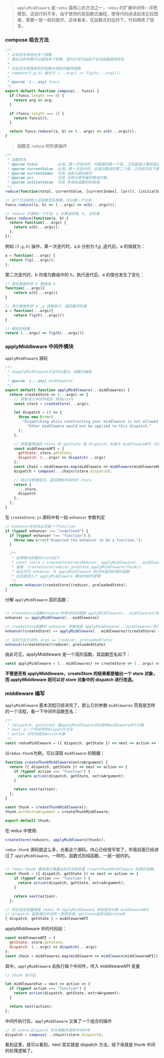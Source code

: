 > `applyMiddleware` 是 `redux` 最核心的方法之一，`redux` 的扩展中间件--洋葱模型。这段代码不多，由于使用的是函数式编程，使得代码阅读起来比较困难，需要一层一层的拨开。总体看来，在函数式的加持下，代码精炼了很多。

### compose 组合方法

```js
/**
 * 从右至左来组合多个函数
 * 最右边的参数可以接收多个参数，因为它将为由此产生的函数提供签名
 *
 * 从右至左把接收到的函数合成后的最终函数
 * compose(f,g,h) 类似于 (...args) => f(g(h(...args)))
 *
 * @param  {...any} funcs
 */
export default function compose(...funcs) {
  if (funcs.length === 0) {
    return arg => arg;
  }

  if (funcs.length === 1) {
    return funcs[0];
  }

  return funcs.reduce((a, b) => (...args) => a(b(...args)));
}
```

> 函数式 `reduce` 的列表操作

```js
/**
 * 函数签名
 * @param total         必选。第一次迭代时，时数据的第一个值, 之后就是计算结束后的返回值。
 * @param currentValue  必选。第一次迭代时，此值为数组的第二个值，之后依次往下推
 * @param currentIndex  可选 当前元素的索引
 * @param arr           可选 当前元素所属的数组对象。
 * @param initialValue  可选 传递给函数的初始值
 */
reduce(function(total, currentValue, [currentIndex], [arr]), [initialValue])
```

```js
// 这个方法按照上述函数签名推算，可以做一下分析：
funcs.reduce((a, b) => (...args) => a(b(...args)));

// reduce 只接收一个方法，a 计算返回值，b, 当前值
funcs.reduce(function(a, b) {
  return function(...args) {
    return a(b(...args));
  };
});
```

例如 `[f,g,h]` 操作，第一次迭代时，a,b 分别为 f,g ,迭代后，a 的值就为：

```js
a = function(...args) {
  return f(g(...args));
};
```

第二次迭代时，b 的值为数组中的 h，执行迭代后，a 的值也发生了变化：

```js
// 首先替换形参 b 替换成 h
function(...args){
    return a(h(...args))
}

// 其次替换形参 a ,a 函数执行，返回最终的值
a = function(...args){
    return f(g(h(...args)))
}

// 最后的结果：
return (...args) => f(g(h(...args)))

```

### applyMiddleware 中间件模块

`applyMiddleware` 源码

```js
/**
 * 从applyMiddleware方法可以看出，函数式编程
 *
 * @param  {...any} middlewares
 */
export default function applyMiddleware(...middlewares) {
  return createStore => (...args) => {
    // 获取进入中间件前的 原始store
    const store = createStore(...args);

    let dispatch = () => {
      throw new Error(
        "Dispatching while constructing your middleware is not allowed. " +
          "Other middleware would not be applied to this dispatch."
      );
    };

    // 获取最原始的 store 的 getState 和 dispatch，封装于 middlewareAPI 对象
    const middlewareAPI = {
      getState: store.getState,
      dispatch: (...args) => dispatch(...args)
    };
    const chain = middlewares.map(middleware => middleware(middlewareAPI));
    dispatch = compose(...chain)(store.dispatch);

    // 经过洋葱模型后，返回拥有中间件的 store
    return {
      ...store,
      dispatch
    };
  };
}
```

在 `createStore.js` 源码中有一段 `enhancer` 参数判定

```js
// enhancer存在且必须是一个function
if (typeof enhancer !== "undefined") {
  if (typeof enhancer !== "function") {
    throw new Error("Expected the enhancer to be a function.");
  }

  /**
   * 此种情况创建的store如下
   * const store = createStore(rootReducer, applyMiddleware(...middlewares))
   * 或者  createStore(reducer,preState,applyMiddleware(thunk))
   * 由此可见 enhancer 为 applyMiddleware 执行时返回的高阶函数
   * 此后就进入了 applyMiddleware 模块内部的逻辑
   */
  return enhancer(createStore)(reducer, preloadedState);
}
```

分解 `applyMiddleware` 高阶函数：

```js

// createStore函数enhancer形参对应的就是 applyMiddleware(...middlewares)执行后的高阶函数
enhancer == applyMiddleware(...middlewares)

// createStore函数中 enhancer 参数就是 applyMiddleware(...middlewares)执行后返回的高阶函数
enhancer(createStore) == applyMiddleware(...middlewares)(createStore) = (...args) => {}

// 当执行此方法时，args == [reducer, preloadedState]
enhancer(createStore)(reducer, preloadedState)

```

由此可见，applyMiddleware 是一个高阶函数，其函数签名如下：

```js
const applyMiddleware = (...middlewares) => createStore => (...args) => {};
```

**不管是否有 applyMiddleware，createStore 的结果都是输出一个 store 对象，而 applyMiddleware 则可以对 store 对象中的 dispatch 进行改造。**

### middleware 编写

`applyMiddleware` 基本流程已经讲完了，那么它的参数 `middlewares` 究竟是怎样的一个流程，看一下中间件函数签名：

```js
/**
 * {dispatch, getState} 是applyMiddleware中封装的middlewareAPI对象
 * next 上一个中间件的dispatch方法
 * action 实际派发的action对象
 */
const reduxMiddleware = ({ dispatch, getState }) => next => action => {};
```

以`redux-thunk`为例，可以深窥 `middleware` 的精髓：

```js
function createThunkMiddleware(extraArgument) {
  return ({ dispatch, getState }) => next => action => {
    if (typeof action === "function") {
      return action(dispatch, getState, extraArgument);
    }

    return next(action);
  };
}

const thunk = createThunkMiddleware();
thunk.withExtraArgument = createThunkMiddleware;

export default thunk;
```

在 redux 中使用:

```js
createStore(reducers, applyMiddleware(thunk));
```

`redux-thunk` 源码就这么多，光看这个源码，内心已经很平常了，毕竟前面已经讲过了 `applyMiddleware`，一样的，函数式的纯函数，一层一层的扒。

```js

// redux-thunk 模块真正暴露出的方法其实是 createThunkMiddleware 的高阶函数。
const thunk = ({ dispatch, getState }) => next => action => {
    if (typeof action === 'function') {
      return action(dispatch, getState, extraArgument);
    }

    return next(action);
  };

// 其实这些变量就是 redux 中 applyMiddleware 中封装的对象 middlewareAPI
// dispatch 就是通过中间件一层层传递，getState就是当前state树
{ dispatch, getState } = middlewareAPI

```

applyMiddleware 中的代码段：

```js
const middlewareAPI = {
  getState: store.getState,
  dispatch: (...args) => dispatch(...args)
};
const chain = middlewares.map(middleware => middleware(middlewareAPI));
```

其中，`applyMiddleware` 会执行每个中间件，传入 middlewareAPI 变量

```js
// thunk 执行后

let middlewareFun = next => action => {
  if (typeof action === "function") {
    return action(dispatch, getState, extraArgument);
  }

  return next(action);
};
```

中间件执行后，`applyMiddleware` 又做了一个组合的操作

```js
// 将 store.dispatch 作为参数传递到中间件中
dispatch = compose(...chain)(store.dispatch);
```

看到这里，就可以看到，next 其实就是 dispatch 方法，结下来就是 thunk 中间的处理逻辑了。
